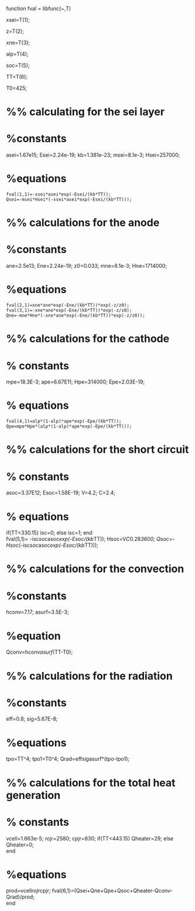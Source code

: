 function fval = libfunc(~,T)

xsei=T(1);

z=T(2);

xne=T(3);

alp=T(4);

soc=T(5);

TT=T(6);

T0=425;
# %% calculating for the sei layer 
# %constants

asei=1.67e15;
Esei=2.24e-19;
kb=1.381e-23;
msei=8.1e-3;
Hsei=257000;

# %equations

    fval(1,1)=-xsei*asei*exp(-Esei/(kb*TT));
    Qsei=-msei*Hsei*(-xsei*asei*exp(-Esei/(kb*TT)));


# %% calculations for the anode
# %constants

ane=2.5e13;
Ene=2.24e-19;
z0=0.033;
mne=8.1e-3;
Hne=1714000;

# %equations

    fval(2,1)=xne*ane*exp(-Ene/(kb*TT))*exp(-z/z0);
    fval(3,1)=-xne*ane*exp(-Ene/(kb*TT))*exp(-z/z0);
    Qne=-mne*Hne*(-xne*ane*exp(-Ene/(kb*TT))*exp(-z/z0));



# %% calculations for the cathode
# % constants
mpe=18.3E-3;
ape=6.67E11;
Hpe=314000;
Epe=2.03E-19;
# % equations

    fval(4,1)=alp*(1-alp)*ape*exp(-Epe/(kb*TT));
    Qpe=mpe*Hpe*(alp*(1-alp)*ape*exp(-Epe/(kb*TT)));

# %% calculations for the short circuit
# % constants
asoc=3.37E12;
Esoc=1.58E-19;
V=4.2;
C=2.4;
# % equations
if(TT<330.15)
    isc=0;
else
    isc=1;
end    
fval(5,1)= -isc*soc*asoc*exp(-Esoc/(kb*TT));
Hsoc=V*C*0.28*3600;
Qsoc=-Hsoc*(-isc*soc*asoc*exp(-Esoc/(kb*TT)));
# %% calculations for the convection
# %constants
hconv=7.17;
asurf=3.5E-3;

# %equation
Qconv=hconv*asurf*(TT-T0);
# %% calculations for the radiation
# %constants 
eff=0.8;
sig=5.67E-8;
# %equations
tpo=TT^4;
tpo1=T0^4;
Qrad=eff*sig*asurf*(tpo-tpo1);
# %% calculations for the total heat generation
# % constants
vcell=1.663e-5;
rojr=2580;
cpjr=830;
if(TT<443.15)
    Qheater=29;
else
    Qheater=0;
</br>end
# %equations
prod=vcell*rojr*cpjr;
fval(6,1)=(Qsei+Qne+Qpe+Qsoc+Qheater-Qconv-Qrad)/prod;
</br>end
